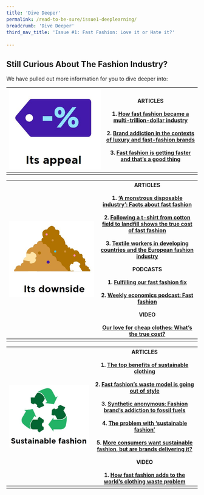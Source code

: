 ```yaml
---
title: 'Dive Deeper'
permalink: /read-to-be-sure/issue1-deeplearning/
breadcrumb: 'Dive Deeper'
third_nav_title: 'Issue #1: Fast Fashion: Love it or Hate it?'

---
```



## Still  Curious About The Fashion Industry?

We have pulled out more information for you to dive deeper into:

| <img src="../images/rtbs-01c-deeperlearning-icon1.JPG" style="zoom:150%;" /> | ARTICLES<br/><br/>1.    [How fast fashion became a multi-trillion-dollar industry](https://www.businessofbusiness.com/articles/examining-fast-fashions-appeal-and-issues/)<br/><br/>2.    [Brand addiction in the contexts of luxury and fast-fashion brands](https://e-tarjome.com/storage/panel/fileuploads/2020-05-06/1588762187_E14818-e-tarjome.pdf)<br/><br/>3.    [Fast fashion is getting faster and that’s a good thing](https://www.themanufacturer.com/articles/fast-fashion-getting-faster-thats-good-thing/) |
| ------------------------------------------------------------ | ------------------------------------------------------------ |
|                                                              |                                                              |



| <img src="../images/rtbs-01c-deeperlearning-icon2.JPG" style="zoom:150%;" /> | ARTICLES<br/><br/>1.    [‘A monstrous disposable industry’: Facts about fast fashion](https://unearthed.greenpeace.org/2019/09/12/fast-facts-about-fast-fashion/)<br/><br/> 2.    [Following a t-shirt from cotton field to landfill shows the true cost of fast fashion](https://theconversation.com/following-a-t-shirt-from-cotton-field-to-landfill-shows-the-true-cost-of-fast-fashion-127363)<br/><br/> 3.    [Textile workers in developing countries and the European fashion industry](https://www.europarl.europa.eu/RegData/etudes/BRIE/2020/652025/EPRS_BRI(2020)652025_EN.pdf)<br/><br/>PODCASTS<br/><br/>1.    [Fulfilling our fast fashion fix](https://www.npr.org/2021/08/03/1024284959/fulfilling-our-fast-fashion-fix)<br/><br/>2.    [Weekly economics podcast: Fast fashion](https://neweconomics.org/2021/08/weekly-economics-podcast-fast-fashion) <br/><br/>VIDEO<br/><br/>[Our love for cheap clothes: What’s the true cost?](https://www.youtube.com/watch?app=desktop&v=n75jVQTUEE8) |
| ------------------------------------------------------------ | ------------------------------------------------------------ |
|                                                              |                                                              |



| <img src="../images/rtbs-01c-deeperlearning-icon3.JPG" style="zoom:100%;" /> | ARTICLES<br/><br/>1.    [The top benefits of sustainable clothing](https://www.goodwear.com/blogs/news/the-top-benefits-of-sustainable-clothing)<br/><br/> 2.    [Fast fashion’s waste model is going out of style](https://www.politico.eu/article/fast-fashion-waste-losing-appeal-greta-thunberg-environment/)<br/><br/> 3.    [Synthetic anonymous: Fashion brand’s addiction to fossil fuels](http://changingmarkets.org/wp-content/uploads/2021/07/SyntheticsAnonymous_FinalWeb.pdfhttp:/changingmarkets.org/wp-content/uploads/2021/07/SyntheticsAnonymous_FinalWeb.pdf)<br/><br/> 4.    [The problem with ‘sustainable fashion’](https://edition.cnn.com/style/article/the-problem-with-sustainable-fashion/index.html)<br/><br/> 5.    [More consumers want sustainable fashion, but are brands delivering it?](https://www.forbes.com/sites/andriacheng/2019/10/17/more-consumers-want-sustainable-fashion-but-are-brands-delivering-it/?sh=2126650734a5) <br/><br/> VIDEO<br/><br/>1.    [How fast fashion adds to the world’s clothing waste problem](https://www.youtube.com/watch?app=desktop&v=elU32XNj8PM) |
| ------------------------------------------------------------ | ------------------------------------------------------------ |
|                                                              |                                                              |

